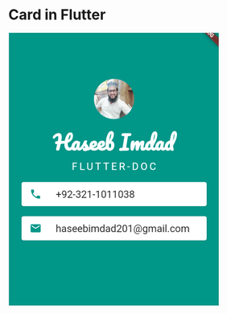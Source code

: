# Card in Flutter


<img src="https://github.com/HaseebImd/Card-in-Flutter/blob/main/assets/images/image.png?raw=true" alt="Girl in a jacket">

